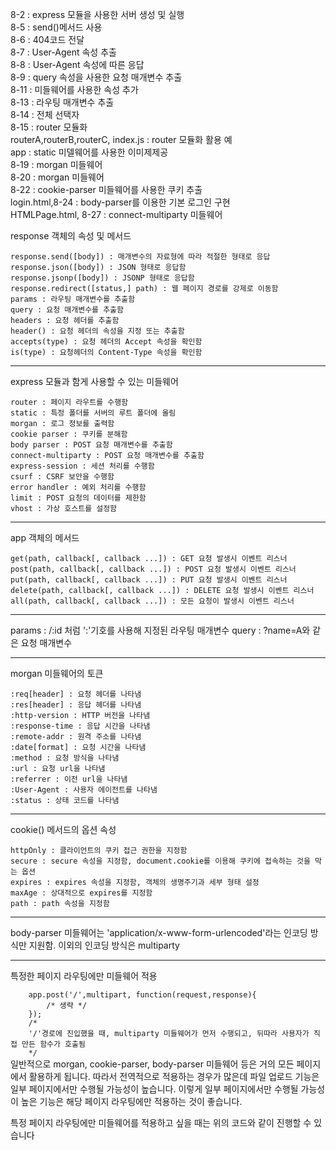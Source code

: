 8-2 : express 모듈을 사용한 서버 생성 및 실행<br>
8-5 : send()메서드 사용<br>
8-6 : 404코드 전달<br>
8-7 : User-Agent 속성 추출<br>
8-8 : User-Agent 속성에 따른 응답<br>
8-9 : query 속성을 사용한 요청 매개변수 추출<br>
8-11 : 미들웨어를 사용한 속성 추가<br>
8-13 : 라우팅 매개변수 추출<br>
8-14 : 전체 선택자<br>
8-15 : router 모듈화<br>
routerA,routerB,routerC, index.js : router 모듈화 활용 예<br>
app : static 미델웨어를 사용한 이미제제공<br>
8-19 : morgan 미들웨어<br>
8-20 : morgan 미들웨어<br>
8-22 : cookie-parser 미들웨어를 사용한 쿠키 추출<br>
login.html,8-24 : body-parser를 이용한 기본 로그인 구현<br>
HTMLPage.html, 8-27 : connect-multiparty 미들웨어

response 객체의 속성 및 메서드<br>

    response.send([body]) : 매개변수의 자료형에 따라 적절한 형태로 응답
    response.json([body]) : JSON 형태로 응답함
    response.jsonp([body]) : JSONP 형태로 응답함
    response.redirect([status,] path) : 웹 페이지 경로를 강제로 이동함
    params : 라우팅 매개변수를 추출함
    query : 요청 매개변수를 추출함
    headers : 요청 헤더를 추출함
    header() : 요청 헤더의 속성을 지정 또는 추출함
    accepts(type) : 요청 헤더의 Accept 속성을 확인함
    is(type) : 요청헤더의 Content-Type 속성을 확인함

<hr>

express 모듈과 함게 사용할 수 있는 미들웨어<br>

    router : 페이지 라우트를 수행함
    static : 특정 폴더를 서버의 루트 폴더에 올림
    morgan : 로그 정보를 출력함
    cookie parser : 쿠키를 분해함
    body parser : POST 요청 매개변수를 추출함
    connect-multiparty : POST 요청 매개변수를 추출함
    express-session : 세션 처리를 수행함
    csurf : CSRF 보안을 수행함
    error handler : 예외 처리를 수행함
    limit : POST 요청의 데이터를 제한함
    vhost : 가상 호스트를 설정함

<hr>

app 객체의 메서드<br>

    get(path, callback[, callback ...]) : GET 요청 발생시 이벤트 리스너
    post(path, callback[, callback ...]) : POST 요청 발생시 이벤트 리스너
    put(path, callback[, callback ...]) : PUT 요청 발생시 이벤트 리스너
    delete(path, callback[, callback ...]) : DELETE 요청 발생시 이벤트 리스너
    all(path, callback[, callback ...]) : 모든 요청이 발생시 이벤트 리스너


<hr>

params : /:id 처럼 ':'기호를 사용해 지정된 라우팅 매개변수
query : ?name=A와 같은 요청 매개변수

<hr>

morgan 미들웨어의 토큰<br>

    :req[header] : 요청 헤더를 나타냄
    :res[header] : 응답 헤더를 나타냄
    :http-version : HTTP 버전을 나타냄
    :response-time : 응답 시간을 나타냄
    :remote-addr : 원격 주소를 나타냄
    :date[format] : 요청 시간을 나타냄
    :method : 요청 방식을 나타냄
    :url : 요청 url을 나타냄
    :referrer : 이전 url을 나타냄
    :User-Agent : 사용자 에이전트를 나타냄
    :status : 상태 코드를 나타냄

<hr>

cookie() 메서드의 옵션 속성<br>

    httpOnly : 클라이언트의 쿠키 접근 권한을 지정함
    secure : secure 속성을 지정함, document.cookie를 이용해 쿠키에 접속하는 것을 막는 옵션
    expires : expires 속성을 지정함, 객체의 생명주기과 세부 형태 설정
    maxAge : 상대적으로 expires를 지정함
    path : path 속성을 지정함

<hr>

body-parser 미들웨어는 'application/x-www-form-urlencoded'라는 인코딩 방식만 지원함.
이외의 인코딩 방식은 multiparty

<hr>
특정한 페이지 라우팅에만 미들웨어 적용<br>
<code>
    app.post('/',multipart, function(request,response){
        /* 생략 */
    });
    /*
    '/'경로에 진입했을 때, multiparty 미들웨어가 먼저 수행되고, 뒤따라 사용자가 직접 만든 함수가 호출됨
    */
</code>
일반적으로 morgan, cookie-parser, body-parser 미들웨어 등은 거의 모든 페이지에서 활용하게 됩니다. 따라서 전역적으로 적용하는 경우가 많은데 파일 업로드 기능은 일부 페이지에서만 수행될 가능성이 높습니다. 이렇게 일부 페이지에서만 수행될 가능성이 높은 기능은 해당 페이지 라우팅에만 적용하는 것이 좋습니다.

특정 페이지 라우팅에만 미들웨어를 적용하고 싶을 때는 위의 코드와 같이 진행할 수 있습니다<br>
